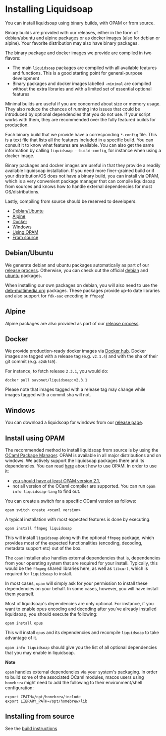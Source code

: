 # Installing Liquidsoap

You can install liquidsoap using binary builds, with OPAM or from source.

Binary builds are provided with our releases, either in the form of debian/ubuntu and alpine
packages or as docker images (also for debian or alpine). Your favorite distribution may also have
binary packages.

The binary package and docker images we provide are compiled in two flavors:

- The main `liquidsoap` packages are compiled with all available features and functions. This is a good starting point for general-purpose development
- Binary packages and docker images labelled `-minimal` are compiled without the extra libraries and with a limited set of essential optional features

Minimal builds are useful if you are concerned about size or memory usage. They also reduce the chances of running into issues that could be introduced
by optional dependencies that you do not use. If your script works with them, they are recommended over the fully featured builds for production.

Each binary build that we provide have a corresponding `*.config` file. This is a text file that lists all the features included in a specific
build. You can consult it to know what features are available. You can also get the same information by calling `liquidsoap --build-config`, for instance
when using a docker image.

Binary packages and docker images are useful in that they provide a readily available liquidsoap installation. If you
need more finer-grained build or if your distribution/OS does not have a binary build, you can
install via OPAM, which is a very convenient package manager that can compile liquidsoap from sources
and knows how to handle external dependencies for most OS/distributions.

Lastly, compiling from source should be reserved to developers.

- [Debian/Ubuntu](#debianubuntu)
- [Alpine](#alpine)
- [Docker](#docker)
- [Windows](#windows)
- [Using OPAM](#install-using-opam)
- [From source](#installing-from-source)

## Debian/Ubuntu

We generate debian and ubuntu packages automatically as part of our [release process](https://github.com/savonet/liquidsoap/releases). Otherwise, you
can check out the official [debian](https://packages.debian.org/liquidsoap) and [ubuntu](https://packages.ubuntu.com/liquidsoap) packages.

When installing our own packages on debian, you will also need to use the [deb-multimedia.org](https://www.deb-multimedia.org/) packages.
These packages provide up-to date libraries and also support for `fdk-aac` encoding in `ffmpeg`!

## Alpine

Alpine packages are also provided as part of our [release process](https://github.com/savonet/liquidsoap/releases).

## Docker

We provide production-ready docker images via [Docker hub](https://hub.docker.com/r/savonet/liquidsoap).
Docker images are tagged with a release tag (e.g. `v2.1.4`) and with the sha of their git commit (e.g. `a24bf49`).

For instance, to fetch release `2.3.1`, you would do:

```shell
docker pull savonet/liquidsoap:v2.3.1
```

Please note that images tagged with a release tag may change while images tagged with a commit sha will not.

## Windows

You can download a liquidsoap for windows from our [release page](https://github.com/savonet/liquidsoap/releases).

## Install using OPAM

The recommended method to install liquidsoap from source is by using the [OCaml Package
Manager](http://opam.ocaml.org/). OPAM is available in all major distributions
and on windows. We actively support the liquidsoap packages there and its
dependencies. You can read [here](https://opam.ocaml.org/doc/Usage.html) about
how to use OPAM. In order to use it:

- [you should have at least OPAM version 2.1](https://opam.ocaml.org/doc/Install.html),
- not all version of the OCaml compiler are supported. You can run `opam info liquidsoap-lang` to find out.

You can create a switch for a specific OCaml version as follows:

```
opam switch create <ocaml version>
```

A typical installation with most expected features is done by executing:

```
opam install ffmpeg liquidsoap
```

This will install `liquidsoap` along with the optional `ffmpeg` package, which provides most
of the expected functionalities (encoding, decoding, metadata support etc) out of the box.

The `opam` installer also handles external dependencies that is, dependencies from your operating system
that are required for your install. Typically, this would be the `ffmpeg` shared libraries here, as well
as `libcurl`, which is required for `liquidsoap` to install.

In most cases, `opam` will simply ask for your permission to install these dependencies on your behalf. In
some cases, however, you will have install them yourself.

Most of liquidsoap's dependencies are only optional. For
instance, if you want to enable opus encoding and decoding after you've already
installed liquidsoap, you should execute the following:

```
opam install opus
```

This will install `opus` and its dependencies and recompile `liquidsoap` to take advantage of it.

`opam info liquidsoap` should give you the list of all optional dependencies
that you may enable in liquidsoap.

**Note**

`opam` handles external dependencies via your system's packaging. In order to build
some of the associated OCaml modules, macos users using `homebrew` might need to add
the following to their environment/shell configuration:

```shell
export CPATH=/opt/homebrew/include
export LIBRARY_PATH=/opt/homebrew/lib
```

## Installing from source

See the [build instructions](build.html)
